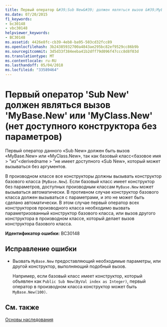 ```yaml
---
title: Первый оператор &#39;Sub New&#39; должен являться вызов &#39;MyBase.New&#39; или &#39;MyClass.New&#39; (нет доступного конструктора без параметров)
ms.date: 07/20/2015
f1_keywords:
- bc30148
- vbc30148
helpviewer_keywords:
- BC30148
ms.assetid: 4426e8fc-cb39-4eb8-ba95-503cd32fcc89
ms.openlocfilehash: 3b24385932700a4843ae295bc82ef9529cc86b9b
ms.sourcegitcommit: 3d5d33f384eeba41b2dff79d096f47ccc8d8f03d
ms.translationtype: MT
ms.contentlocale: ru-RU
ms.lasthandoff: 05/04/2018
ms.locfileid: "33589464"
---
```

# <a name="first-statement-of-this-39sub-new39-must-be-a-call-to-39mybasenew39-or-39myclassnew39-no-accessible-constructor-without-parameters"></a>Первый оператор &#39;Sub New&#39; должен являться вызов &#39;MyBase.New&#39; или &#39;MyClass.New&#39; (нет доступного конструктора без параметров)
Первый оператор данного «Sub New» должен быть вызов «MyBase.New» или «MyClass.New», так как базовый класс\<базовое имя > "из"\<derivedname > "не имеет доступного «Sub New», который может вызываться без аргументов.  
  
 В производном классе все конструкторы должны вызывать конструктор базового класса (`MyBase.New`). Если базовый класс имеет конструктор без параметров, доступных производным классам `MyBase.New` может вызываться автоматически. В противном случае конструктор базового класса должен вызываться с параметрами, и это не может быть сделано автоматически. В этом случае первый оператор всех конструкторов производного класса необходимо вызвать параметризованный конструктор базового класса, или вызов другого конструктора в производном классе, который делает вызов конструктора базового класса.  
  
 **Идентификатор ошибки:** BC30148  
  
## <a name="to-correct-this-error"></a>Исправление ошибки  
  
-   Вызвать `MyBase.New` предоставляющий необходимые параметры, или другой конструктор, выполняющий подобный вызов.  
  
     Например, если базовый класс имеет конструктор, который объявлен как `Public Sub New(ByVal index as Integer)`, первый оператор в производном класса конструктор может быть `MyBase.New(100)`.  
  
## <a name="see-also"></a>См. также  
 [Основы наследования](../../../visual-basic/programming-guide/language-features/objects-and-classes/inheritance-basics.md)

